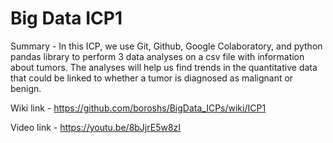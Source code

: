 # Big Data ICP1

Summary - In this ICP, we use Git, Github, Google Colaboratory, and python pandas library to perform 3 data analyses on a csv file with information about tumors. The analyses will help us find trends in the quantitative data that could be linked to whether a tumor is diagnosed as malignant or benign.

Wiki link - https://github.com/boroshs/BigData_ICPs/wiki/ICP1

Video link - https://youtu.be/8bJjrE5w8zI
